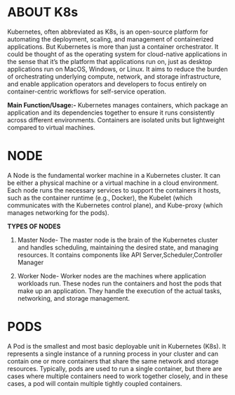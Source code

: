 # ABOUT K8s
Kubernetes, often abbreviated as K8s, is an open-source platform for automating the deployment, scaling, and management of containerized applications. But Kubernetes is more than just a container orchestrator. It could be thought of as the operating system for cloud-native applications in the sense that it’s the platform that applications run on, just as desktop applications run on MacOS, Windows, or Linux. It aims to reduce the burden of orchestrating underlying compute, network, and storage infrastructure, and enable application operators and developers to focus entirely on container-centric workflows for self-service operation.

**Main Function/Usage:-** Kubernetes manages containers, which package an application and its dependencies together to ensure it runs consistently across different environments. Containers are isolated units but lightweight compared to virtual machines.

# NODE 
A Node is the fundamental worker machine in a Kubernetes cluster. It can be either a physical machine or a virtual machine in a cloud environment. Each node runs the necessary services to support the containers it hosts, such as the container runtime (e.g., Docker), the Kubelet (which communicates with the Kubernetes control plane), and Kube-proxy (which manages networking for the pods).

**TYPES OF NODES**

1. Master Node- The master node is the brain of the Kubernetes cluster and handles scheduling, maintaining the desired state, and managing resources. It contains components like API Server,Scheduler,Controller Manager

2. Worker  Node- Worker nodes are the machines where application workloads run. These nodes run the containers and host the pods that make up an application. They handle the execution of the actual tasks, networking, and storage management.

# PODS
A Pod is the smallest and most basic deployable unit in Kubernetes (K8s). It represents a single instance of a running process in your cluster and can contain one or more containers that share the same network and storage resources. Typically, pods are used to run a single container, but there are cases where multiple containers need to work together closely, and in these cases, a pod will contain multiple tightly coupled containers.

